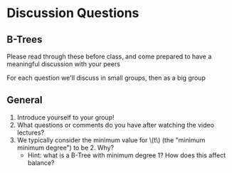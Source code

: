 # Discussion Questions

## B-Trees

Please read through these before class, and come prepared to have a meaningful discussion with your peers

For each question we'll discuss in small groups, then as a big group

## General

1. Introduce yourself to your group!
1. What questions or comments do you have after watching the video lectures?
1. We typically consider the minimum value for \\(t\\) (the "minimum minimum degree") to be 2. Why?
    - Hint: what is a B-Tree with minimum degree 1? How does this affect balance?